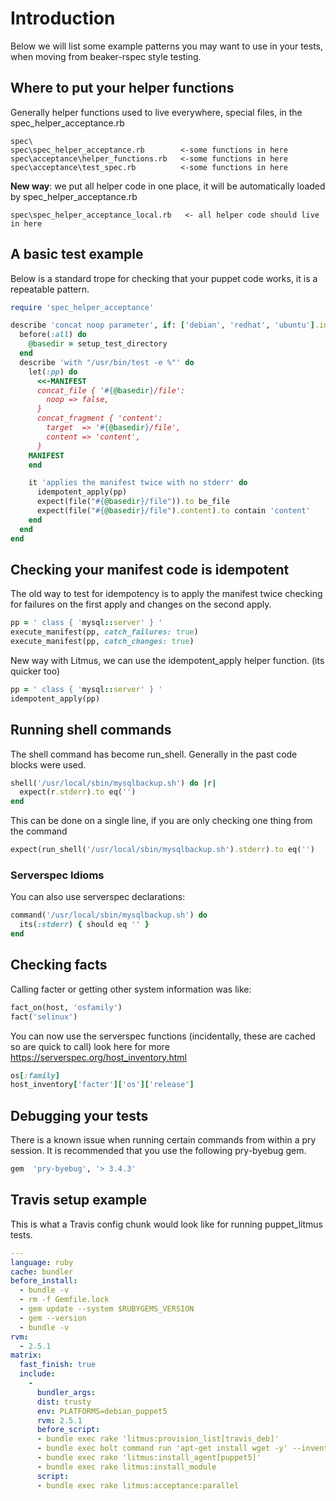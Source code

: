 # Introduction
Below we will list some example patterns you may want to use in your tests, when moving from beaker-rspec style testing. 

## Where to put your helper functions
Generally helper functions used to live everywhere, special files, in the spec_helper_acceptance.rb

```
spec\
spec\spec_helper_acceptance.rb        <-some functions in here
spec\acceptance\helper_functions.rb   <-some functions in here
spec\acceptance\test_spec.rb          <-some functions in here
```

**New way**: we put all helper code in one place, it will be automatically loaded by spec_helper_acceptance.rb

```
spec\spec_helper_acceptance_local.rb   <- all helper code should live in here
```

## A basic test example

Below is a standard trope for checking that your puppet code works, it is a repeatable pattern.

```ruby
require 'spec_helper_acceptance'

describe 'concat noop parameter', if: ['debian', 'redhat', 'ubuntu'].include?(os[:family]) do
  before(:all) do
    @basedir = setup_test_directory
  end
  describe 'with "/usr/bin/test -e %"' do
    let(:pp) do
      <<-MANIFEST
      concat_file { '#{@basedir}/file':
        noop => false,
      }
      concat_fragment { 'content':
        target  => '#{@basedir}/file',
        content => 'content',
      }
    MANIFEST
    end

    it 'applies the manifest twice with no stderr' do
      idempotent_apply(pp)
      expect(file("#{@basedir}/file")).to be_file
      expect(file("#{@basedir}/file").content).to contain 'content'
    end
  end
end
```

## Checking your manifest code is idempotent

The old way to test for idempotency is to apply the manifest twice checking for failures on the first apply and changes on the second apply.

```ruby
pp = ' class { 'mysql::server' } '
execute_manifest(pp, catch_failures: true)
execute_manifest(pp, catch_changes: true)
```

New way with Litmus, we can use the idempotent_apply helper function. (its quicker too) 

```ruby
pp = ' class { 'mysql::server' } '
idempotent_apply(pp)
```

## Running shell commands

The shell command has become run_shell. Generally in the past code blocks were used.

```ruby
shell('/usr/local/sbin/mysqlbackup.sh') do |r|
  expect(r.stderr).to eq('')
end
```

This can be done on a single line, if you are only checking one thing from the command

```ruby
expect(run_shell('/usr/local/sbin/mysqlbackup.sh').stderr).to eq('')
```

### Serverspec Idioms

You can also use serverspec declarations:

```ruby
command('/usr/local/sbin/mysqlbackup.sh') do
  its(:stderr) { should eq '' }
end
```


## Checking facts

Calling facter or getting other system information was like:

```ruby
fact_on(host, 'osfamily')
fact('selinux')
```

You can now use the serverspec functions (incidentally, these are cached so are quick to call) look here for more https://serverspec.org/host_inventory.html 

```ruby
os[:family]
host_inventory['facter']['os']['release']
```

## Debugging your tests
There is a known issue when running certain commands from within a pry session. It is recommended that you use the following pry-byebug gem. 

```ruby
gem  'pry-byebug', '> 3.4.3' 
```

## Travis setup example
This is what a Travis config chunk would look like for running puppet_litmus tests.

```yaml
---
language: ruby
cache: bundler
before_install:
  - bundle -v
  - rm -f Gemfile.lock
  - gem update --system $RUBYGEMS_VERSION
  - gem --version
  - bundle -v
rvm:
  - 2.5.1
matrix:
  fast_finish: true
  include:
    -
      bundler_args:
      dist: trusty
      env: PLATFORMS=debian_puppet5
      rvm: 2.5.1
      before_script:
      - bundle exec rake 'litmus:provision_list[travis_deb]'
      - bundle exec bolt command run 'apt-get install wget -y' --inventoryfile inventory.yaml --nodes='localhost*'
      - bundle exec rake 'litmus:install_agent[puppet5]'
      - bundle exec rake litmus:install_module
      script:
      - bundle exec rake litmus:acceptance:parallel
```